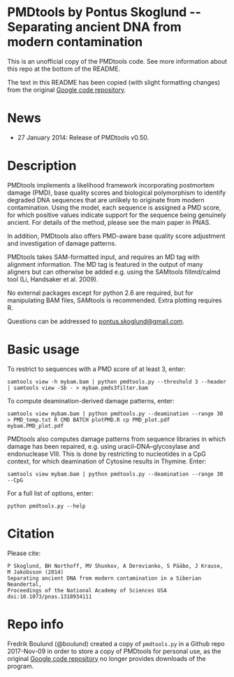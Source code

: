 # PMDtools by Pontus Skoglund -- Separating ancient DNA from modern contamination
This is an unofficial copy of the PMDtools code. See more information about this repo
at the bottom of the README.

The text in this README has been copied (with slight formatting changes) from
the original [Google code repository](https://code.google.com/archive/p/pmdtools/).

# News
* 27 January 2014: Release of PMDtools v0.50.

# Description

PMDtools implements a likelihood framework incorporating postmortem damage
(PMD), base quality scores and biological polymorphism to identify degraded DNA
sequences that are unlikely to originate from modern contamination. Using the
model, each sequence is assigned a PMD score, for which positive values
indicate support for the sequence being genuinely ancient. For details of the
method, please see the main paper in PNAS.

In addition, PMDtools also offers PMD-aware base quality score adjustment and
investigation of damage patterns.

PMDtools takes SAM-formatted input, and requires an MD tag with alignment
information. The MD tag is featured in the output of many aligners but can
otherwise be added e.g. using the SAMtools fillmd/calmd tool (Li, Handsaker et
al. 2009).

No external packages except for python 2.6 are required, but for manipulating
BAM files, SAMtools is recommended. Extra plotting requires R.

Questions can be addressed to pontus.skoglund@gmail.com.

# Basic usage

To restrict to sequences with a PMD score of at least 3, enter:

    samtools view -h mybam.bam | python pmdtools.py --threshold 3 --header | samtools view -Sb - > mybam.pmds3filter.bam

To compute deamination-derived damage patterns, enter:

    samtools view mybam.bam | python pmdtools.py --deamination --range 30 > PMD_temp.txt R CMD BATCH plotPMD.R cp PMD_plot.pdf mybam.PMD_plot.pdf

PMDtools also computes damage patterns from sequence libraries in which damage
has been repaired, e.g. using uracil–DNA–glycosylase and endonuclease VIII.
This is done by restricting to nucleotides in a CpG context, for which
deamination of Cytosine results in Thymine. Enter:

    samtools view mybam.bam | python pmdtools.py --deamination --range 30 --CpG

For a full list of options, enter:

    python pmdtools.py --help

# Citation
Please cite: 

    P Skoglund, BH Northoff, MV Shunkov, A Derevianko, S Pääbo, J Krause, M Jakobsson (2014) 
    Separating ancient DNA from modern contamination in a Siberian Neandertal, 
    Proceedings of the National Academy of Sciences USA
    doi:10.1073/pnas.1318934111


# Repo info
Fredrik Boulund (@boulund) created a copy of `pmdtools.py` in a Github repo
2017-Nov-09 in order to store a copy of PMDtools for personal use, as the
original [Google code repository](https://code.google.com/archive/p/pmdtools/)
no longer provides downloads of the program.


